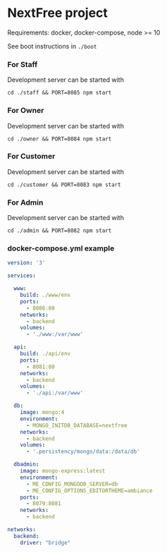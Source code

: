 # NextFree project

Requirements: docker, docker-compose, node >= 10

See boot instructions in `./boot`

### For Staff

Development server can be started with

`cd ./staff && PORT=8085 npm start`

### For Owner

Development server can be started with

`cd ./owner && PORT=8084 npm start`

### For Customer

Development server can be started with

`cd ./customer && PORT=8083 npm start`

### For Admin

Development server can be started with

`cd ./admin && PORT=8082 npm start`

### docker-compose.yml example

```yaml
version: '3'

services:

  www:
    build: ./www/env
    ports:
      - 8086:80
    networks:
      - backend
    volumes:
      - './www:/var/www'

  api:
    build: ./api/env
    ports:
      - 8081:80
    networks:
      - backend
    volumes:
      - './api:/var/www'

  db:
    image: mongo:4
    environment:
      - MONGO_INITDB_DATABASE=nextfree
    networks:
      - backend
    volumes:
      - '.persistency/mongo/data:/data/db'

  dbadmin:
    image: mongo-express:latest
    environment:
      - ME_CONFIG_MONGODB_SERVER=db
      - ME_CONFIG_OPTIONS_EDITORTHEME=ambiance
    ports:
      - 8079:8081
    networks:
      - backend

networks:
  backend:
    driver: "bridge"
```
